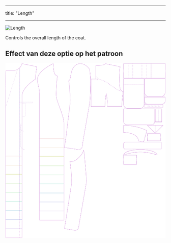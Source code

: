 - - -
title: "Length"
- - -

![Length](length.svg)

Controls the overall length of the coat.

## Effect van deze optie op het patroon

![This image shows the effect of this option by superimposing several variants that have a different value for this option](carlita_length_sample.svg "Effect of this option on the pattern")

